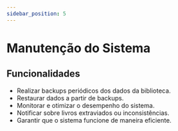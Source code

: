 ```yaml
---
sidebar_position: 5
---
```

 
# Manutenção do Sistema
 
## Funcionalidades
 
- Realizar backups periódicos dos dados da biblioteca.
- Restaurar dados a partir de backups.
- Monitorar e otimizar o desempenho do sistema.
- Notificar sobre livros extraviados ou inconsistências.
- Garantir que o sistema funcione de maneira eficiente.